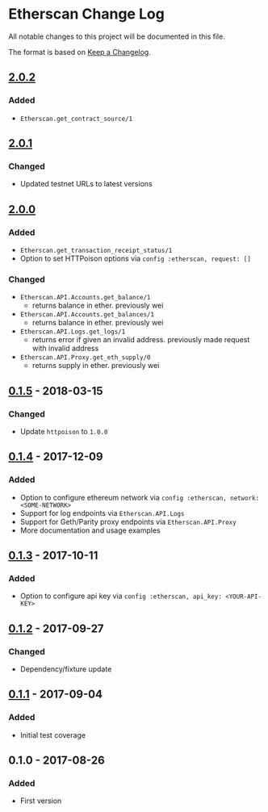 # Etherscan Change Log

All notable changes to this project will be documented in this file.

The format is based on [Keep a Changelog](http://keepachangelog.com/en/1.0.0/).

## [2.0.2]
### Added
- `Etherscan.get_contract_source/1`

## [2.0.1]
### Changed
- Updated testnet URLs to latest versions

## [2.0.0]
### Added
- `Etherscan.get_transaction_receipt_status/1`
- Option to set HTTPoison options via `config :etherscan, request: []`

### Changed
- `Etherscan.API.Accounts.get_balance/1`
  - returns balance in ether. previously wei
- `Etherscan.API.Accounts.get_balances/1`
  - returns balance in ether. previously wei
- `Etherscan.API.Logs.get_logs/1`
  - returns error if given an invalid address. previously made request with invalid address
- `Etherscan.API.Proxy.get_eth_supply/0`
  - returns supply in ether. previously wei

## [0.1.5] - 2018-03-15
### Changed
- Update `httpoison` to `1.0.0`

## [0.1.4] - 2017-12-09
### Added
- Option to configure ethereum network via `config :etherscan, network: <SOME-NETWORK>`
- Support for log endpoints via `Etherscan.API.Logs`
- Support for Geth/Parity proxy endpoints via `Etherscan.API.Proxy`
- More documentation and usage examples

## [0.1.3] - 2017-10-11
### Added
- Option to configure api key via `config :etherscan, api_key: <YOUR-API-KEY>`

## [0.1.2] - 2017-09-27
### Changed
- Dependency/fixture update

## [0.1.1] - 2017-09-04
### Added
- Initial test coverage

## 0.1.0 - 2017-08-26
### Added
- First version

[2.0.2]: https://github.com/l1h3r/etherscan/compare/2.0.1...2.0.2
[2.0.1]: https://github.com/l1h3r/etherscan/compare/2.0.0...2.0.1
[2.0.0]: https://github.com/l1h3r/etherscan/compare/0.1.5...2.0.0
[0.1.5]: https://github.com/l1h3r/etherscan/compare/0.1.4...0.1.5
[0.1.4]: https://github.com/l1h3r/etherscan/compare/0.1.3...0.1.4
[0.1.3]: https://github.com/l1h3r/etherscan/compare/0.1.2...0.1.3
[0.1.2]: https://github.com/l1h3r/etherscan/compare/0.1.1...0.1.2
[0.1.1]: https://github.com/l1h3r/etherscan/compare/0.1.0...0.1.1

